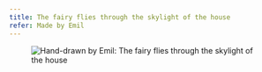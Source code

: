 ```yaml
---
title: The fairy flies through the skylight of the house
refer: Made by Emil
---
```

<figure class="bleed">
<img src="/img/emil-drawing/IMG_0469.jpg" alt="Hand-drawn by Emil: The fairy flies through the skylight of the house">
</figure>